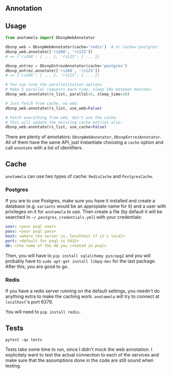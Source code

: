 ## Annotation

## Usage
```python
from anotamela import DbsnpWebAnnotator

dbsnp_web = DbsnpWebAnnotator(cache='redis')  # or cache='postgres'
dbsnp_web.annotate(['rs268', 'rs123'])
# => {'rs268': { ... }, 'rs123': { ... }}

dbsnp_entrez = DbsnpEntrezAnnotator(cache='postgres')
dbsnp_entrez.annotate(['rs268', 'rs123'])
# => {'rs268': { ... }, 'rs123': { ... }}

# You can tune the parallelization options
# Make 5 parallel requests each time, sleep 10s between batches:
dbsnp_web.annotate(rs_list, parallel=5, sleep_time=10)

# Just fetch from cache, no web:
dbsnp_web.annotate(rs_list, use_web=False)

# Fetch everything from web, don't use the cache.
# This will update the existing cache entries also:
dbsnp_web.annotate(rs_list, use_cache=False)
```

There are plenty of annotators: `DbsnpWebAnnotator`, `DbsnpEntrezAnnotator`.
All of them have the same API, just instantiate choosing a `cache` option and
call `annotate` with a list of identifiers.

## Cache

`anotamela` can use two types of cache: `RedisCache` and `PostgresCache`.

### Postgres
If you are to use Postgres, make sure you have it installed and create a 
database (e.g. `variants` would be an appropiate name for it) and a user with
privileges on it for `anotamela` to use. Then create a file (by default it will
be searched in `~/.postgres_credentials.yml`) with your credentials:

```yaml
user: <your psql user>
pass: <your psql pass>
host: <where the server is, localhost if it's local>
port: <default for psql is 5432>
db: <the name of the db you created in psql>
```

Then, you will have to `pip install sqlalchemy pyscopg2` and you will probably
have to `sudo apt-get install libpq-dev` for the last package. After this, you
are good to go.

### Redis
If you have a redis server running on the default settings, you needn't do
anything extra to make the caching work. `anotamela` will try to connect
at `localhost`'s port 6379.

You will need to `pip install redis`.

## Tests

`pytest -qx tests`

Tests take some time to run, since I didn't mock the web annotation. I
explicitely want to test the actual connection to each of the services and make
sure that the assumptions done in the code are still sound when testing.

